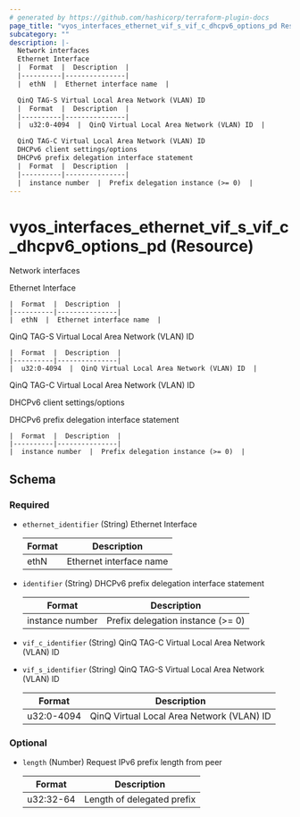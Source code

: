 ```yaml
---
# generated by https://github.com/hashicorp/terraform-plugin-docs
page_title: "vyos_interfaces_ethernet_vif_s_vif_c_dhcpv6_options_pd Resource - vyos"
subcategory: ""
description: |-
  Network interfaces
  Ethernet Interface
  |  Format  |  Description  |
  |----------|---------------|
  |  ethN  |  Ethernet interface name  |

  QinQ TAG-S Virtual Local Area Network (VLAN) ID
  |  Format  |  Description  |
  |----------|---------------|
  |  u32:0-4094  |  QinQ Virtual Local Area Network (VLAN) ID  |

  QinQ TAG-C Virtual Local Area Network (VLAN) ID
  DHCPv6 client settings/options
  DHCPv6 prefix delegation interface statement
  |  Format  |  Description  |
  |----------|---------------|
  |  instance number  |  Prefix delegation instance (>= 0)  |
---
```


# vyos_interfaces_ethernet_vif_s_vif_c_dhcpv6_options_pd (Resource)

Network interfaces

Ethernet Interface

    |  Format  |  Description  |
    |----------|---------------|
    |  ethN  |  Ethernet interface name  |

QinQ TAG-S Virtual Local Area Network (VLAN) ID

    |  Format  |  Description  |
    |----------|---------------|
    |  u32:0-4094  |  QinQ Virtual Local Area Network (VLAN) ID  |

QinQ TAG-C Virtual Local Area Network (VLAN) ID

DHCPv6 client settings/options

DHCPv6 prefix delegation interface statement

    |  Format  |  Description  |
    |----------|---------------|
    |  instance number  |  Prefix delegation instance (>= 0)  |



<!-- schema generated by tfplugindocs -->
## Schema

### Required

- `ethernet_identifier` (String) Ethernet Interface

    |  Format  |  Description  |
    |----------|---------------|
    |  ethN  |  Ethernet interface name  |
- `identifier` (String) DHCPv6 prefix delegation interface statement

    |  Format  |  Description  |
    |----------|---------------|
    |  instance number  |  Prefix delegation instance (>= 0)  |
- `vif_c_identifier` (String) QinQ TAG-C Virtual Local Area Network (VLAN) ID
- `vif_s_identifier` (String) QinQ TAG-S Virtual Local Area Network (VLAN) ID

    |  Format  |  Description  |
    |----------|---------------|
    |  u32:0-4094  |  QinQ Virtual Local Area Network (VLAN) ID  |

### Optional

- `length` (Number) Request IPv6 prefix length from peer

    |  Format  |  Description  |
    |----------|---------------|
    |  u32:32-64  |  Length of delegated prefix  |
